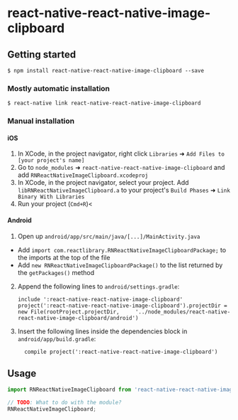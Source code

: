 
# react-native-react-native-image-clipboard

## Getting started

`$ npm install react-native-react-native-image-clipboard --save`

### Mostly automatic installation

`$ react-native link react-native-react-native-image-clipboard`

### Manual installation


#### iOS

1. In XCode, in the project navigator, right click `Libraries` ➜ `Add Files to [your project's name]`
2. Go to `node_modules` ➜ `react-native-react-native-image-clipboard` and add `RNReactNativeImageClipboard.xcodeproj`
3. In XCode, in the project navigator, select your project. Add `libRNReactNativeImageClipboard.a` to your project's `Build Phases` ➜ `Link Binary With Libraries`
4. Run your project (`Cmd+R`)<

#### Android

1. Open up `android/app/src/main/java/[...]/MainActivity.java`
  - Add `import com.reactlibrary.RNReactNativeImageClipboardPackage;` to the imports at the top of the file
  - Add `new RNReactNativeImageClipboardPackage()` to the list returned by the `getPackages()` method
2. Append the following lines to `android/settings.gradle`:
  	```
  	include ':react-native-react-native-image-clipboard'
  	project(':react-native-react-native-image-clipboard').projectDir = new File(rootProject.projectDir, 	'../node_modules/react-native-react-native-image-clipboard/android')
  	```
3. Insert the following lines inside the dependencies block in `android/app/build.gradle`:
  	```
      compile project(':react-native-react-native-image-clipboard')
  	```

## Usage
```javascript
import RNReactNativeImageClipboard from 'react-native-react-native-image-clipboard';

// TODO: What to do with the module?
RNReactNativeImageClipboard;
```
  